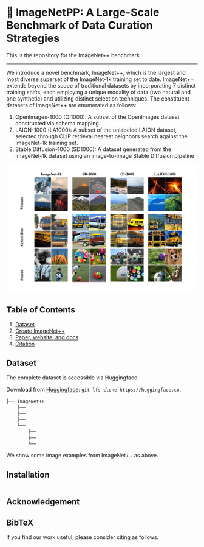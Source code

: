 # 🌋 ImageNetPP: A Large-Scale Benchmark of Data Curation Strategies
This is the repository for the ImageNet++ benchmark 

---

We introduce a novel benchmark, ImageNet++, which is the largest and most diverse superset of the ImageNet-1k training set to date. ImageNet++ extends beyond the scope of traditional datasets by incorporating 7 distinct training shifts, each employing a unique modality of data (two natural and one synthetic) and utilizing distinct selection techniques. The constituent datasets of ImageNet++ are enumerated as follows:
1. OpenImages-1000 (OI1000): A subset of the OpenImages dataset constructed via schema mapping.
2. LAION-1000 (LA1000): A subset of the unlabeled LAION dataset, selected through CLIP retrieval nearest neighbors search against the ImageNet-1k training set.
3. Stable Diffusion-1000 (SD1000): A dataset generated from the ImageNet-1k dataset using an image-to-image Stable Diffusion pipeline

![ImageNet++ comparison](images/imagenetpp2.png)

## Table of Contents

1. [Dataset](#dataset)
2. [Create ImageNet++](#imagnetpp)
3. [Paper, website, and docs](#paper)
4. [Citation](#citation)

## Dataset 
The complete dataset is accessible via Huggingface.

Download from [Huggingface](https://huggingface.co): `git lfs clone https://huggingface.co`.

```
├── ImageNet++
    ├── 
    ├── 
    ├── 
    └── 
        ├── 
        ├── 
        └──  
``` 
We show some image examples from ImageNet++ as above. 

## Installation
```

```
##

##

## 

## Acknowledgement


## BibTeX

If you find our work useful, please consider citing as follows.


